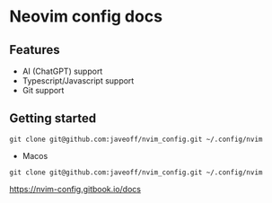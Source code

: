 # Neovim config docs

## Features

- AI (ChatGPT) support
- Typescript/Javascript support
- Git support

## Getting started

```
git clone git@github.com:javeoff/nvim_config.git ~/.config/nvim
```

- Macos

```
git clone git@github.com:javeoff/nvim_config.git ~/.config/nvim
```

https://nvim-config.gitbook.io/docs
